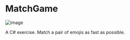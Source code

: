 # MatchGame
![image](https://user-images.githubusercontent.com/87473156/172338418-c798dc3f-a18b-4d38-9dfc-de0093c30b45.png)

A C# exercise. Match a pair of emojis as fast as possible.
